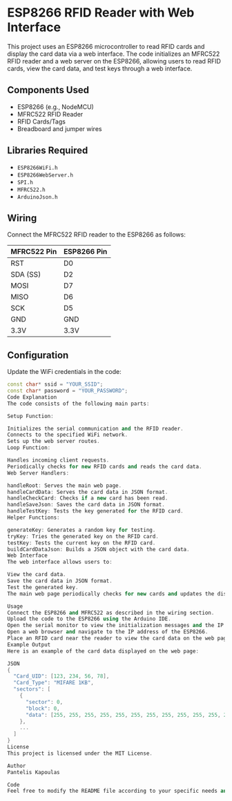 # ESP8266 RFID Reader with Web Interface

This project uses an ESP8266 microcontroller to read RFID cards and display the card data via a web interface. The code initializes an MFRC522 RFID reader and a web server on the ESP8266, allowing users to read RFID cards, view the card data, and test keys through a web interface.

## Components Used

- ESP8266 (e.g., NodeMCU)
- MFRC522 RFID Reader
- RFID Cards/Tags
- Breadboard and jumper wires

## Libraries Required

- `ESP8266WiFi.h`
- `ESP8266WebServer.h`
- `SPI.h`
- `MFRC522.h`
- `ArduinoJson.h`

## Wiring

Connect the MFRC522 RFID reader to the ESP8266 as follows:

| MFRC522 Pin | ESP8266 Pin |
| ----------- | ----------- |
| RST         | D0          |
| SDA (SS)    | D2          |
| MOSI        | D7          |
| MISO        | D6          |
| SCK         | D5          |
| GND         | GND         |
| 3.3V        | 3.3V        |

## Configuration

Update the WiFi credentials in the code:

```cpp
const char* ssid = "YOUR_SSID";
const char* password = "YOUR_PASSWORD";
Code Explanation
The code consists of the following main parts:

Setup Function:

Initializes the serial communication and the RFID reader.
Connects to the specified WiFi network.
Sets up the web server routes.
Loop Function:

Handles incoming client requests.
Periodically checks for new RFID cards and reads the card data.
Web Server Handlers:

handleRoot: Serves the main web page.
handleCardData: Serves the card data in JSON format.
handleCheckCard: Checks if a new card has been read.
handleSaveJson: Saves the card data in JSON format.
handleTestKey: Tests the key generated for the RFID card.
Helper Functions:

generateKey: Generates a random key for testing.
tryKey: Tries the generated key on the RFID card.
testKey: Tests the current key on the RFID card.
buildCardDataJson: Builds a JSON object with the card data.
Web Interface
The web interface allows users to:

View the card data.
Save the card data in JSON format.
Test the generated key.
The main web page periodically checks for new cards and updates the displayed card data.

Usage
Connect the ESP8266 and MFRC522 as described in the wiring section.
Upload the code to the ESP8266 using the Arduino IDE.
Open the serial monitor to view the initialization messages and the IP address assigned to the ESP8266.
Open a web browser and navigate to the IP address of the ESP8266.
Place an RFID card near the reader to view the card data on the web page.
Example Output
Here is an example of the card data displayed on the web page:

JSON
{
  "Card_UID": [123, 234, 56, 78],
  "Card_Type": "MIFARE 1KB",
  "sectors": [
    {
      "sector": 0,
      "block": 0,
      "data": [255, 255, 255, 255, 255, 255, 255, 255, 255, 255, 255, 255, 255, 255, 255, 255]
    },
    ...
  ]
}
License
This project is licensed under the MIT License.

Author
Pantelis Kapoulas

Code
Feel free to modify the README file according to your specific needs and preferences.
